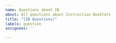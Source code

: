 ```yaml
---
name: Questions about IB
about: All questions about Instruction Booklets
title: "[IB Questions]"
labels: question
assignees: ''

---
```




